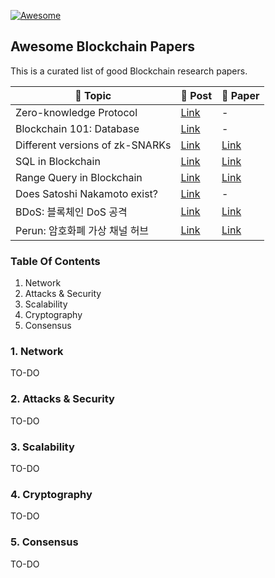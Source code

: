 [![Awesome](https://awesome.re/badge.svg)](https://awesome.re)

## Awesome Blockchain Papers
This is a curated list of good Blockchain research papers.

| :pushpin: Topic | :book: Post | :paperclip: Paper |
|---|---|---|
|Zero-knowledge Protocol|[Link](https://medium.com/curg/zero-knowledge-에서-bulletproofs까지-part-1-ec836a2f93ea)| - |
|Blockchain 101: Database|[Link](https://medium.com/curg/데이터베이스-블록체인-그리고-트릴레마-be05b0c7ddc1)| - |
|Different versions of zk-SNARKs|[Link](https://medium.com/curg/trust-setup-party의-성격으로-본-zk-snarks의-여러가지-버전들-7423e4a72dd7)| [Link](https://eprint.iacr.org/2019/550.pdf) |
|SQL in Blockchain|[Link](https://medium.com/curg/etherql-geth-환경에서의-sql-동작-구현-dbf6f4e0e01f)| [Link](https://link.springer.com/chapter/10.1007/978-3-319-55699-4_34) |
|Range Query in Blockchain|[Link](https://medium.com/curg/비트코인과-이더리움에는-데이터-범위-탐색-기능이-없다-7a8182e8c9f2)| [Link](http://s-space.snu.ac.kr/handle/10371/161071) |
|Does Satoshi Nakamoto exist?|[Link](https://medium.com/curg/satoshi-nakamoto는-실존하는가-e37401da6685)| - |
|BDoS: 블록체인 DoS 공격|[Link](https://medium.com/curg/bdos-%EB%B8%94%EB%A1%9D%EC%B2%B4%EC%9D%B8-dos-%EA%B3%B5%EA%B2%A9-e029343b393)|[Link](https://arxiv.org/ftp/arxiv/papers/1912/1912.07497.pdf)|
|Perun: 암호화폐 가상 채널 허브|[Link](https://medium.com/curg/perun-%EC%95%94%ED%98%B8%ED%99%94%ED%8F%90-%EA%B0%80%EC%83%81-%EC%B1%84%EB%84%90-%ED%97%88%EB%B8%8C-59fee573e942)|[Link](https://ieeexplore.ieee.org/stamp/stamp.jsp?tp=&arnumber=8835315)|

### Table Of Contents
1. Network
2. Attacks & Security
3. Scalability
4. Cryptography
5. Consensus

### 1. Network
TO-DO

### 2. Attacks & Security
TO-DO

### 3. Scalability
TO-DO

### 4. Cryptography
TO-DO

### 5. Consensus
TO-DO
